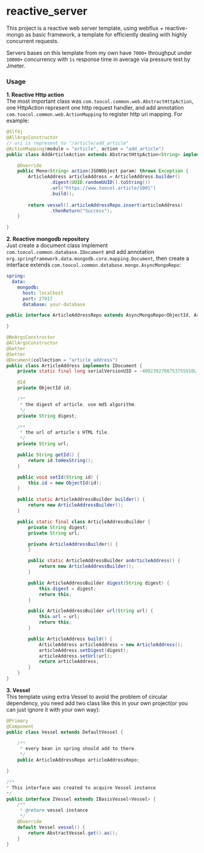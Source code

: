 # reactive_server

This project is a reactive web server template, using webflux + reactive-mongo as basic framework, a template for efficiently dealing with highly concurrent requests.  

Servers bases on this template from my own have `7000+` throughput under `10000+` concurrency with `1s` response time in average via pressure test by Jmeter.

### Usage
**1. Reactive Http action**  
The most important class was `com.toocol.common.web.AbstractHttpAction`, one HttpAction represent one http request handler, and add annotation `com.toocol.common.web.ActionMapping` to register http uri mapping. For example:  
```java
@Slf4j
@AllArgsConstructor
// uri is represent to "/article/add_article"
@ActionMapping(module = "article", action = "add_article")
public class AddArticleAction extends AbstractHttpAction<String> implements IVessel {

    @Override
    public Mono<String> action(JSONObject param) throws Exception {
        ArticleAddress articleAddress = ArticleAddress.builder()
                .digest(UUID.randomUUID().toString())
                .url("https://www.toocol.article/1001")
                .build();
                
        return vessel().articleAddressRepo.insert(articleAddress)
                .thenReturn("Success");
    }

}
```

**2. Reactive mongodb repository**  
Just create a document class implement `com.toocol.common.database.IDocument` and add annotation `org.springframework.data.mongodb.core.mapping.Document`, then create a interface extends `com.toocol.common.database.mongo.AsyncMongoRepo`:  
```yml
spring:
  data:
    mongodb:
      host: localhost
      port: 27017
      database: your-database
```
```java
public interface ArticleAddressRepo extends AsyncMongoRepo<ObjectId, ArticleAddress> {

}
```
```java
@NoArgsConstructor
@AllArgsConstructor
@Getter
@Setter
@Document(collection = "article_address")
public class ArticleAddress implements IDocument {
    private static final long serialVersionUID = -4092392708753755910L;

    @Id
    private ObjectId id;

    /**
     * the digest of article, use md5 algorithm.
     */
    private String digest;

    /**
     * the url of article's HTML file.
     */
    private String url;

    public String getId() {
        return id.toHexString();
    }

    public void setId(String id) {
        this.id = new ObjectId(id);
    }

    public static ArticleAddressBuilder builder() {
        return new ArticleAddressBuilder();
    }

    public static final class ArticleAddressBuilder {
        private String digest;
        private String url;

        private ArticleAddressBuilder() {
        }

        public static ArticleAddressBuilder anArticleAddress() {
            return new ArticleAddressBuilder();
        }

        public ArticleAddressBuilder digest(String digest) {
            this.digest = digest;
            return this;
        }

        public ArticleAddressBuilder url(String url) {
            this.url = url;
            return this;
        }

        public ArticleAddress build() {
            ArticleAddress articleAddress = new ArticleAddress();
            articleAddress.setDigest(digest);
            articleAddress.setUrl(url);
            return articleAddress;
        }
    }
}
```

**3. Vessel**  
This template using extra Vessel to avoid the problem of circular dependency, you need add two class like this in your own project(or you can just ignore it with your own way):  
```java
@Primary
@Component
public class Vessel extends DefaultVessel {

    /**
     * every bean in spring should add to there.
     */
    public ArticleAddressRepo articleAddressRepo;

}
```
```java
/**
* This interface was created to acquire Vessel instance
*/
public interface IVessel extends IBasisVessel<Vessel> {
    /**
     * @return vessel instance
     */
    @Override
    default Vessel vessel() {
        return AbstractVessel.get().as();
    }
}

```

